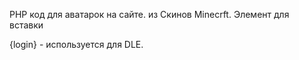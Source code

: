 PHP код для аватарок на сайте. из Скинов Minecrft.
Элемент для вставки <img class="grid-img" src="/avatar.php?s=128&amp;u={login}" alt="">

{login} - используется для DLE.
